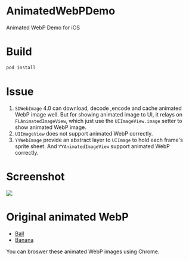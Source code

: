 # AnimatedWebPDemo
Animated WebP Demo for iOS

# Build
```bash
pod install
```

# Issue
1. `SDWebImage` 4.0 can download, decode ,encode and cache animated WebP image well. But for showing animated image to UI, it relays on `FLAnimatedImageView`, which just use the `UIImageView.image` setter to show animated WebP image.
2. `UIImageView` does not support animated WebP correctly.
3. `YYWebImage` provide an abstract layer to `UIImage` to hold each frame's sprite sheet. And `YYAnimatedImageView` support animated WebP correctly.

# Screenshot
![](https://raw.githubusercontent.com/dreampiggy/AnimatedWebPDemo/master/ScreenShot.png)

# Original animated WebP
+ [Ball](http://7xsf4p.com1.z0.glb.clouddn.com/image/0/9e/63a17a7087e6ab1a209460b54136b.webp09e63a17a7087e6ab1a209460b54136b.webp)
+ [Banana](https://isparta.github.io/compare-webp/image/gif_webp/webp/2.webp)

You can broswer these animated WebP images using Chrome.
